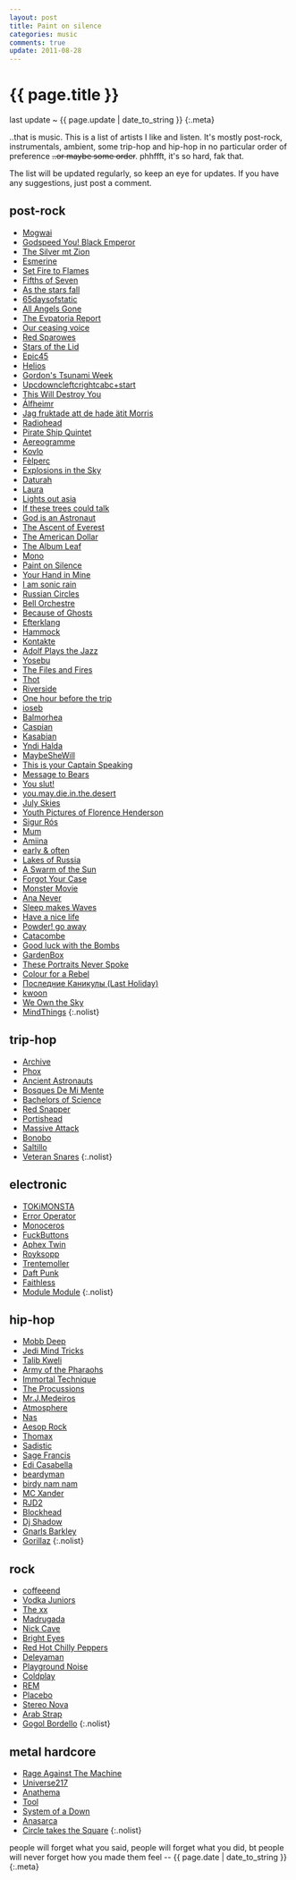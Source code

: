 ```yaml
---
layout: post
title: Paint on silence
categories: music
comments: true
update: 2011-08-28
---
```


{{ page.title }}
================
last update ~ {{ page.update | date_to_string }}
{:.meta}

..that is music. This is a list of artists I like and listen.
It's mostly post-rock, instrumentals, ambient, some trip-hop and hip-hop
in no particular order of preference <span style="text-decoration: line-through;">..or maybe some order</span>.
phhffft, it's so hard, fak that.

The list will be updated regularly, so keep an eye for updates.
If you have any suggestions, just post a comment.

post-rock
---------
* [Mogwai](http://www.myspace.com/mogwai)
* [Godspeed You! Black Emperor](http://www.myspace.com/gybeconstellation)
* [The Silver mt Zion](http://www.myspace.com/asilvermtzion)
* [Esmerine](http://www.esmerine.com/listen/)
* [Set Fire to Flames](http://www.myspace.com/setfiretoflames1)
* [Fifths of Seven](http://www.myspace.com/fifthsofseven)
* [As the stars fall](http://asthestarsfall.bandcamp.com/)
* [65daysofstatic](http://www.myspace.com/65propaganda)
* [All Angels Gone](http://www.myspace.com/allangelsgone)
* [The Evpatoria Report](http://the-evpatoria-report.bandcamp.com/)
* [Our ceasing voice](http://ourceasingvoice.bandcamp.com/)
* [Red Sparowes](http://redsparowes.bandcamp.com/)
* [Stars of the Lid](http://www.myspace.com/starsofthelid)
* [Epic45](http://www.myspace.com/epic45)
* [Helios](http://www.myspace.com/heliosmusic)
* [Gordon's Tsunami Week](http://www.myspace.com/gordonstsunamiweek)
* [Upcdowncleftcrightcabc+start](http://www.myspace.com/upcdownc)
* [This Will Destroy You](http://www.myspace.com/thiswilldestroyyou)
* [Álfheimr](http://alfheimr.bandcamp.com/)
* [Jag fruktade att de hade ätit Morris](http://jagfruktadeattdehadeatitmorris.bandcamp.com/)
* [Radiohead](http://www.myspace.com/radiohead)
* [Pirate Ship Quintet](http://www.myspace.com/thepirateshipquintet)
* [Aereogramme](http://www.myspace.com/aereogrammeofficial)
* [Kovlo](http://kovlo.bandcamp.com/)
* [Fèlperc](http://www.myspace.com/felperc)
* [Explosions in the Sky](http://www.myspace.com/explosionsinthesky)
* [Daturah](http://www.myspace.com/daturah)
* [Laura](http://www.myspace.com/lauranoise)
* [Lights out asia](http://www.myspace.com/lightsoutasia)
* [If these trees could talk](http://www.myspace.com/ifthesetreescouldtalk)
* [God is an Astronaut](http://www.myspace.com/godisanastronaut)
* [The Ascent of Everest](http://www.myspace.com/theascentofeverest)
* [The American Dollar](http://theamericandollar.bandcamp.com/)
* [The Album Leaf](http://www.myspace.com/thealbumleaf)
* [Mono](http://www.myspace.com/monojp)
* [Paint on Silence](http://paintonsilence.bandcamp.com/)
* [Your Hand in Mine](http://www.myspace.com/theyourhandinmine)
* [I am sonic rain](http://www.myspace.com/iamsonicrain)
* [Russian Circles](http://www.myspace.com/russiancircles)
* [Bell Orchestre](http://www.myspace.com/bellorchestre)
* [Because of Ghosts](http://www.myspace.com/becauseofghostsband)
* [Efterklang](http://efterklang.bandcamp.com/)
* [Hammock](http://hammock.bandcamp.com/)
* [Kontakte](http://kontakte.bandcamp.com/)
* [Adolf Plays the Jazz](http://adolfplaysthejazz.bandcamp.com/)
* [Yosebu](http://www.myspace.com/yosebu)
* [The Files and Fires](http://thefilesandfires.bandcamp.com/)
* [Thot](http://thot.bandcamp.com/track/obscured-by-the-wind)
* [Riverside](http://www.youtube.com/watch?v=R8jeZrRuOlM)
* [One hour before the trip](http://www.myspace.com/ohbtt)
* [ioseb](http://www.myspace.com/ioseb)
* [Balmorhea](http://www.myspace.com/balmorhea)
* [Caspian](http://caspiantheband.bandcamp.com/)
* [Kasabian](http://www.myspace.com/kasabian)
* [Yndi Halda](http://www.myspace.com/yndihalda)
* [MaybeSheWill](http://robotneedshome.bandcamp.com/)
* [This is your Captain Speaking](http://www.myspace.com/tiycs)
* [Message to Bears](http://messagetobears.bandcamp.com/)
* [You slut!](http://youslut.bandcamp.com)
* [you.may.die.in.the.desert](http://youmaydieinthedesert.bandcamp.com/)
* [July Skies](http://www.myspace.com/julyskies)
* [Youth Pictures of Florence Henderson](http://bandcamp.ypofh.com/)
* [Sigur Rós](http://www.myspace.com/sigurros)
* [Mum](http://www.myspace.com/mumtheband)
* [Amiina](http://www.myspace.com/amiina)
* [early & often](http://earlyandoften.bandcamp.com/)
* [Lakes of Russia](http://www.myspace.com/lakesofrussia)
* [A Swarm of the Sun](http://www.myspace.com/aswarmofthesun)
* [Forgot Your Case](http://www.myspace.com/forgotyourcase)
* [Monster Movie](http://www.myspace.com/monstermovie)
* [Ana Never](http://www.myspace.com/ananever)
* [Sleep makes Waves](http://sleepmakeswaves.bandcamp.com/)
* [Have a nice life](http://www.myspace.com/haveanicelife)
* [Powder! go away](http://www.myspace.com/562220910)
* [Catacombe](http://www.myspace.com/catacombeband)
* [Good luck with the Bombs](http://www.myspace.com/goodluckwiththebombs)
* [GardenBox](http://www.myspace.com/gardenbox)
* [These Portraits Never Spoke](http://www.myspace.com/theseportraitsneverspoke)
* [Colour for a Rebel](http://colourforarebel.bandcamp.com/)
* [Последние Каникулы (Last Holiday)](http://www.myspace.com/posledniekanikuly)
* [kwoon](http://www.myspace.com/kwoonmusic)
* [We Own the Sky](http://www.myspace.com/weowntheskygr)
* [MindThings](http://music.mindthings.net/)
{:.nolist}

trip-hop
--------
* [Archive](http://www.myspace.com/archiveuk)
* [Phox](http://www.myspace.com/phoxmurder)
* [Ancient Astronauts](http://www.myspace.com/ancientastronautsswitch)
* [Bosques De Mi Mente](http://www.myspace.com/bosquesdemimente)
* [Bachelors of Science](http://bachelorsofscience.bandcamp.com/)
* [Red Snapper](http://www.myspace.com/redsnapperofficial)
* [Portishead](http://www.myspace.com/portisheadalbum3)
* [Massive Attack](http://www.myspace.com/massiveattack)
* [Bonobo](http://www.myspace.com/sibonobo)
* [Saltillo](http://www.myspace.com/saltillo)
* [Veteran Snares](http://www.myspace.com/venetiansnares)
{:.nolist}

electronic
----------
* [TOKiMONSTA](http://www.myspace.com/tokibeats)
* [Error Operator](http://soundcloud.com/erroropsmusic)
* [Monoceros](http://monocerosblog.wordpress.com/downloads/)
* [FuckButtons](http://www.myspace.com/fuckbuttons)
* [Aphex Twin](http://www.myspace.com/aphextwins777)
* [Royksopp](http://www.myspace.com/royksopp)
* [Trentemoller](http://www.myspace.com/trentemoeller)
* [Daft Punk](http://www.myspace.com/daftpunk)
* [Faithless](http://www.myspace.com/faithless)
* [Module Module](http://modulemodule.com/Module_Module/Audio.html)
{:.nolist}

hip-hop
-------
* [Mobb Deep](http://www.myspace.com/mobbdeep)
* [Jedi Mind Tricks](http://www.myspace.com/jedimindtricks)
* [Talib Kweli](http://www.myspace.com/talibkweli)
* [Army of the Pharaohs](http://www.myspace.com/armyofthepharaohs)
* [Immortal Technique](http://www.myspace.com/immortaltechnique)
* [The Procussions](http://www.myspace.com/theprocussions)
* [Mr.J.Medeiros](http://www.myspace.com/mrjmedeiros)
* [Atmosphere](http://www.myspace.com/atmosphere)
* [Nas](http://www.myspace.com/nas)
* [Aesop Rock](http://www.myspace.com/aesoprockwins)
* [Thomax](http://www.myspace.com/thomaxbeats)
* [Sadistic](http://sadistik.bandcamp.com/)
* [Sage Francis](http://www.myspace.com/sagefrancis)
* [Edi Casabella](http://www.myspace.com/edicasabella)
* [beardyman](http://www.myspace.com/beardyman)
* [birdy nam nam](http://www.myspace.com/birdynamnam)
* [MC Xander](http://www.myspace.com/mcxande)
* [RJD2](http://rjd2.bandcamp.com/)
* [Blockhead](http://www.myspace.com/theblockishot)
* [Dj Shadow](http://www.myspace.com/djshadow)
* [Gnarls Barkley](http://www.myspace.com/gnarlsbarkley)
* [Gorillaz](http://www.myspace.com/gorillaz)
{:.nolist}

rock
----
* [coffeeend](http://www.myspace.com/coffeeend)
* [Vodka Juniors](http://www.darkpoetry.gr/lyrix.php)
* [The xx](http://www.myspace.com/thexx)
* [Madrugada](http://www.myspace.com/wearemadrugada)
* [Nick Cave](http://www.myspace.com/nickcaveandthebadseeds)
* [Bright Eyes](http://www.myspace.com/brighteyes)
* [Red Hot Chilly Peppers](http://www.myspace.com/redhotchilipeppers)
* [Deleyaman](http://www.myspace.com/deleyaman)
* [Playground Noise](http://www.myspace.com/playgroundnoise)
* [Coldplay](http://www.myspace.com/coldplay)
* [REM](http://www.myspace.com/rem)
* [Placebo](http://www.myspace.com/placebo)
* [Stereo Nova](http://www.myspace.com/stolenbikemusic)
* [Arab Strap](http://www.myspace.com/arabstrapmusic)
* [Gogol Bordello](http://www.myspace.com/gogolbordello)
{:.nolist}

metal hardcore
--------------
* [Rage Against The Machine](http://www.myspace.com/ratm)
* [Universe217](http://www.myspace.com/universe217)
* [Anathema](http://www.myspace.com/weareanathema)
* [Tool](http://www.myspace.com/tool)
* [System of a Down](http://www.toolband.com/album/index.html)
* [Anasarca](http://www.myspace.com/anasarcadc)
* [Circle takes the Square](http://ctts.bandcamp.com/)
{:.nolist}

people will forget what you said, people will forget what you did,
bt people will never forget how you made them feel -- {{ page.date | date_to_string }}
{:.meta}
